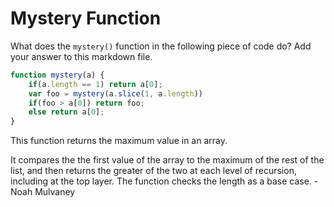 # Mystery Function

What does the `mystery()` function in the following piece of code do? Add your
answer to this markdown file.

```javascript
function mystery(a) {
    if(a.length == 1) return a[0];
    var foo = mystery(a.slice(1, a.length))
    if(foo > a[0]) return foo;
    else return a[0];
}
```

This function returns the maximum value in an array.

It compares the the first value of the array to the maximum of the rest of the list,
and then returns the greater of the two at each level of recursion, including at the top layer. The function checks the length as a base case. -Noah Mulvaney
